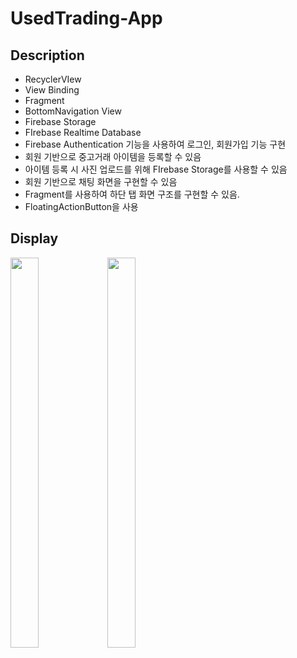# UsedTrading-App


## Description
* RecyclerVIew 
* View Binding 
* Fragment 
* BottomNavigation View 
* Firebase Storage 
* FIrebase Realtime Database 
* Firebase Authentication 기능을 사용하여 로그인, 회원가입 기능 구현
* 회원 기반으로 중고거래 아이템을 등록할 수 있음
* 아이템 등록 시 사진 업로드를 위해 FIrebase Storage를 사용할 수 있음
* 회원 기반으로 채팅 화면을 구현할 수 있음
* Fragment를 사용하여 하단 탭 화면 구조를 구현할 수 있음.
* FloatingActionButton을 사용

## Display
<img src="https://user-images.githubusercontent.com/72978589/186311175-bbe28218-5f9d-4eec-a20e-94228f7eeae8.gif" width="30%" height="40%">    
<img src="https://user-images.githubusercontent.com/72978589/186311304-563291f1-5a96-4eac-9bcc-492b253b82f4.gif" width="30%" height="40%">    

